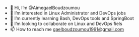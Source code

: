 - 👋 Hi, I’m @AimegaelBoudzoumou
- 👀 I’m interested in Linux Administrator and DevOps jobs
- 🌱 I’m currently learning Bash, DevOps tools and SpringBoot
- 💞️ I’m looking to collaborate on Linux and DevOps fiels
- 📫 How to reach me gaelboudzoumou1991@gmail.com

<!---
AimegaelBoudzoumou/AimegaelBoudzoumou is a ✨ special ✨ repository because its `README.md` (this file) appears on your GitHub profile.
You can click the Preview link to take a look at your changes.
--->
